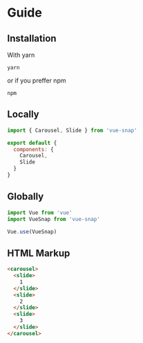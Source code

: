 # Guide

## Installation

With yarn
```
yarn
```

or if you preffer npm
```
npm
```

## Locally

```js
import { Carousel, Slide } from 'vue-snap'

export default {
  components: {
    Carousel,
    Slide
  }
}
```

## Globally

```js
import Vue from 'vue'
import VueSnap from 'vue-snap'

Vue.use(VueSnap)
```

## HTML Markup

```html
<carousel>
  <slide>
    1
  </slide>
  <slide>
    2
  </slide>
  <slide>
    3
  </slide>
</carousel>
```

